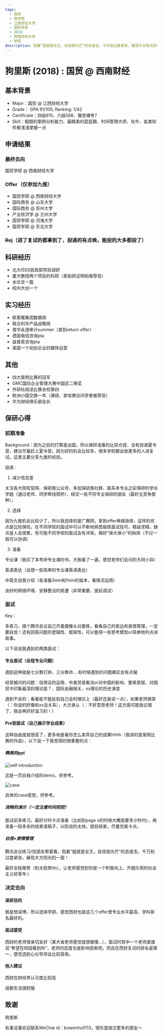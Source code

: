 ```yaml
---
tags:
  - 保研
  - 商学院
  - 江西财经大学
  - 国际贸易
  - 2018
  - 西南财经大学
  - 学硕
description: 抱着“姐就是女王，自信放光芒”的态度去，千万别过度紧张，展现大方阳光的一面！
---
```


# 狗里斯 (2018) : 国贸 @ 西南财经

## 基本背景

- Major：国贸 @ 江西财经大学
- Grade： GPA 91/100, Ranking: 1/42
- Certificate：四级615、六级588、雅思裸考7
- Skill：粗糙的案例分析能力、画精美的屁屁踢、时间管理大师、社牛、各类软件都浅浅掌握一点

## 申请结果

### 最终去向

国贸学硕 @ 西南财经大学

### Offer（仅参加九推）

- 国贸学硕 @ 西南财经大学
- 国际商务 @ 山东大学
- 国际商务 @ 苏州大学
- 产业经济学 @ 兰州大学
- 国贸学硕 @ 河海大学
- 国贸学硕 @ 东北大学

### Rej（进了复试的都拿到了，投递的有点晚，能投的大多都投了）

## 科研经历

- 北大ISSS民政部项目调研
- 厦大教授两个项目的科研（拿助研证明和推荐信）
- 水论文一篇
- 校内大创一个

## 实习经历

- 欧莱雅集团数据岗
- 联合利华产品战略岗
- 普华永道审计summer（拿到return offer）
- 德国电信咨询pta
- 益普索咨询pta
- 美国一个初创企业的媒体运营

## 其他

- 四大案例比赛的冠军
- GMC国际企业管理大赛中国区二等奖
- 外研社阅读比赛全校第四
- 欧洲小国交换一年（满绩、拿哈佛访问学者推荐信）
- 华为财经俱乐部会长

## 保研心得

### 前期准备

Background：因为之前的打算是出国，所以保研准备的比较仓促，没有投递夏令营，建议尽量赶上夏令营，因为好的机会比较多，很多学校都会放更多的人进复试。这里主要分享九推的经验。

投递：

1. 减少信息差

关注各大院校官网、保研类公众号、多加保研类社群、联系本专业之前保研的学长学姐（通过老师、同学牵线搭桥）、结交一些不同专业保研的朋友（最好无竞争那种）。

2. 选择

因为九推机会比较少了，所以我选择的是广撒网，拿到offer再做抉择，这样的优点是比较保险，在不同学校的面试中可以不断地熟悉锻炼面试技巧，精益求精，缺点是人会很累，有可能不同学校的面试会有冲突，做好“保大保小”的抉择（不过一般可以协调）

3. 准备

专业课（我买了本考研专业课的书，大致看了一遍，感觉老师们会问的大同小异）

英语表达（设想一些简单的专业课英语表达）

中英文自我介绍（各准备3min和1min的版本，看情况运用）

良好的网络环境、安静整洁的周遭（非常重要，提前调试）

### 面试

Key：

多练习，搞个腾讯会议自己开着摄像头对着练，看看自己的表达和表情管理，一定要自信！还有回答问题的逻辑性、框架性，可以套用一些思考模型or简单地列点讲故事。

以下说说我遇到的两类面试：

#### 专业面试（全程专业问题）

遇到这种就是七分靠打拼，三分靠命….有时候遇到的问题确实会有点偏

经常被问的问题：信用证的运用、中美贸易看法or对中国的影响、要素禀赋、对国贸中印象最深的理论是？、国际金融相关、xx理论的历史演变

遇到不会的：看看能不能扯到自己会的理论上（最好还是说一点），如果老师揭穿（：你说的好像和xx没关系），大方承认（：不好意思老师！这方面可能我记错了，我会再好好温习的！）

#### Pre型面试（自己展示学业成果）

这种自由度就很高了，更多地是看你怎么卖弄自己的成果hhhh（我讲的是案例比赛的作品），以下说一下我觉得的很重要的点：

##### 精美的ppt

![self introduction](image1.png)

这是一页自我介绍的demo，供参考。

![case](image2.png)

具体的case感觉，供参考。

##### 流畅的演示（一定注意时间把控）

面试前多练习，最好计时卡点准备（比如到page x的时候大概是要多少秒内），再准备一段多余的结束语稿子，以防说的太快，提前结束，尽量完美卡点。

##### 自信+表情管理

腾讯会议练习/找朋友帮着看，抱着“姐就是女王，自信放光芒”的态度去，千万别过度紧张，展现大方阳光的一面！

最好全程微笑（别太假笑hh），让老师感觉到你是一个积极向上、开朗乐观的社会主义好青年:）

### 决定去向

#### 读研目的

我是想读博，所以选择学硕，感觉西财也是这几个offer里专业水平最高、学科排名最好的。

#### 面试感受

西财的老师很亲切友好（某大省老师感觉就很傲慢…），面试时其中一个老师直接说“希望在校园看到你”，老师的态度也是影响因素吧。而且在西财复试的排名是第一，感觉选到心仪导师会比较容易。

#### 他人建议

西财在财经界认可度比较高

成都生活很舒服

## 致谢

狗里斯

有事没事欢迎联系WeChat id：bowenhu0113，很乐意结交更多的朋友～
